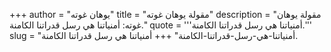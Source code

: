 +++
author = "يوهان غوته"
title = "مقولة يوهان غوته"
description = "مقولة يوهان غوته: أمنياتنا هي رسل قدراتنا الكامنة."
quote = '''أمنياتنا هي رسل قدراتنا الكامنة.'''
slug = "أمنياتنا-هي-رسل-قدراتنا-الكامنة"
+++
أمنياتنا هي رسل قدراتنا الكامنة.
